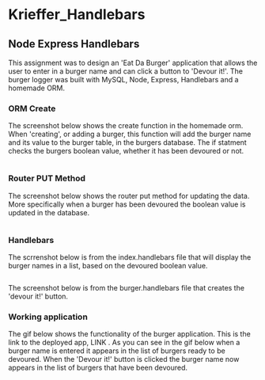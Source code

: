 # Krieffer_Handlebars

## Node Express Handlebars
  This assignment was to design an 'Eat Da Burger' application that allows the user to enter in a burger name and can click a button to 'Devour it!'. The burger logger was built with MySQL, Node, Express, Handlebars and a homemade ORM.

### ORM Create
  The screenshot below shows the create function in the homemade orm. When 'creating', or adding a burger, this function will add the burger name and its value to the burger table, in the burgers database. The if statment checks the burgers boolean value, whether it has been devoured or not. 
  
![]()

### Router PUT Method
  The screenshot below shows the router put method for updating the data. More specifically when a burger has been devoured the boolean value is updated in the database.  

![]()

### Handlebars
  The scrrenshot below is from the index.handlebars file that will display the burger names in a list, based on the devoured boolean value. 

![]()

  The screenshot below is from the burger.handlebars file that creates the 'devour it!' button.  
![]()

### Working application
  The gif below shows the functionality of the burger application. This is the link to the deployed app, LINK . As you can see in the gif below when a burger name is entered it appears in the list of burgers ready to be devoured. When the 'Devour it!' button is clicked the burger name now appears in the list of burgers that have been devoured.  

![]()
